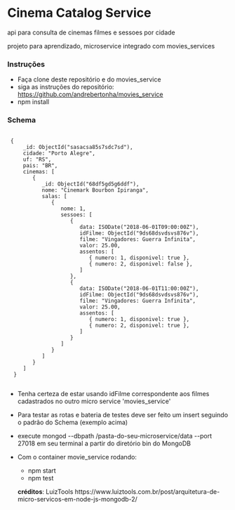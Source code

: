 # Cinema Catalog Service
  api para consulta de cinemas filmes e sessoes por cidade
  <p> projeto para aprendizado, microservice integrado com movies_services </p>
  
### Instruções 
  + Faça clone deste repositório e do movies_service 
  + siga as instruções do repositório: https://github.com/andrebertonha/movies_service
  + npm install
    
### Schema
```nodejs
     
 {
     _id: ObjectId("sasacsa85s7sdc7sd"),
     cidade: "Porto Alegre",
     uf: "RS",
     pais: "BR",
     cinemas: [
        {
           _id: ObjectId("68df5gd5g6ddf"),
           nome: "Cinemark Bourbon Ipiranga",
           salas: [
              {
                 nome: 1,
                 sessoes: [
                    {
                       data: ISODate("2018-06-01T09:00:00Z"),
                       idFilme: ObjectId("9ds68dsvdsvs876v"),
                       filme: "Vingadores: Guerra Infinita",
                       valor: 25.00,
                       assentos: [
                          { numero: 1, disponivel: true },
                          { numero: 2, disponivel: false },
                       ]
                    },
                    {
                       data: ISODate("2018-06-01T11:00:00Z"),
                       idFilme: ObjectId("9ds68dsvdsvs876v"),
                       filme: "Vingadores: Guerra Infinita",
                       valor: 25.00,
                       assentos: [
                          { numero: 1, disponivel: true },
                          { numero: 2, disponivel: true },
                       ]
                    }
                 ]
              }
           ]
        }
     ]
  }
     
```
     
 + Tenha certeza de estar usando idFilme correspondente aos filmes cadastrados no outro micro service 'movies_service'
 + Para testar as rotas e bateria de testes deve ser feito um insert seguindo o padrão do Schema (exemplo acima)
 + execute mongod --dbpath /pasta-do-seu-microservice/data --port 27018 em seu terminal a partir do diretório bin do MongoDB
 + Com o container movie_service rodando:
    + npm start
    + npm test
    
   <p><b>créditos</b>: LuizTools https://www.luiztools.com.br/post/arquitetura-de-micro-servicos-em-node-js-mongodb-2/ </p>
